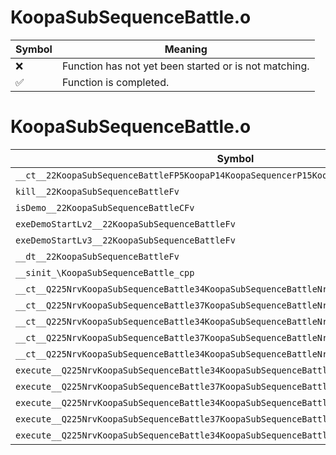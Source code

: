 # KoopaSubSequenceBattle.o
| Symbol | Meaning 
| ------------- | ------------- 
| :x: | Function has not yet been started or is not matching. 
| :white_check_mark: | Function is completed. 


# KoopaSubSequenceBattle.o
| Symbol | Decompiled? |
| ------------- | ------------- |
| `__ct__22KoopaSubSequenceBattleFP5KoopaP14KoopaSequencerP15KoopaBattleBase` | :x: |
| `kill__22KoopaSubSequenceBattleFv` | :x: |
| `isDemo__22KoopaSubSequenceBattleCFv` | :x: |
| `exeDemoStartLv2__22KoopaSubSequenceBattleFv` | :x: |
| `exeDemoStartLv3__22KoopaSubSequenceBattleFv` | :x: |
| `__dt__22KoopaSubSequenceBattleFv` | :x: |
| `__sinit_\KoopaSubSequenceBattle_cpp` | :x: |
| `__ct__Q225NrvKoopaSubSequenceBattle34KoopaSubSequenceBattleNrvBattleLv1Fv` | :x: |
| `__ct__Q225NrvKoopaSubSequenceBattle37KoopaSubSequenceBattleNrvDemoStartLv2Fv` | :x: |
| `__ct__Q225NrvKoopaSubSequenceBattle34KoopaSubSequenceBattleNrvBattleLv2Fv` | :x: |
| `__ct__Q225NrvKoopaSubSequenceBattle37KoopaSubSequenceBattleNrvDemoStartLv3Fv` | :x: |
| `__ct__Q225NrvKoopaSubSequenceBattle34KoopaSubSequenceBattleNrvBattleLv3Fv` | :x: |
| `execute__Q225NrvKoopaSubSequenceBattle34KoopaSubSequenceBattleNrvBattleLv3CFP5Spine` | :x: |
| `execute__Q225NrvKoopaSubSequenceBattle37KoopaSubSequenceBattleNrvDemoStartLv3CFP5Spine` | :x: |
| `execute__Q225NrvKoopaSubSequenceBattle34KoopaSubSequenceBattleNrvBattleLv2CFP5Spine` | :x: |
| `execute__Q225NrvKoopaSubSequenceBattle37KoopaSubSequenceBattleNrvDemoStartLv2CFP5Spine` | :x: |
| `execute__Q225NrvKoopaSubSequenceBattle34KoopaSubSequenceBattleNrvBattleLv1CFP5Spine` | :x: |

